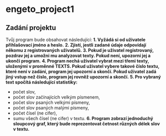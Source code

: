 # engeto_project1

## Zadání projektu
Tvůj program bude obsahovat následující:
**1. Vyžádá si od uživatele přihlašovací jméno a heslo.**
**2. Zjistí, jestli zadané údaje odpovídají někomu z registrovaných uživatelů.**
**3. Pokud je uživatel registrovaný, pozdrav jej a umožni mu analyzovat texty. Pokud není, upozorni jej a ukonči program.**
**4. Program nechá uživatel vybrat mezi třemi texty, uloženými v proměnné TEXTS. Pokud uživatel vybere takové číslo textu, které není v zadání, program jej upozorní a skončí. Pokud uživatel zadá jiný vstup než číslo, program jej rovněž upozorní a skončí.**
**5. Pro vybraný text spočítá následující statistiky:**
- počet slov,
- počet slov začínajících velkým písmenem,
- počet slov psaných velkými písmeny,
- počet slov psaných malými písmeny,
- počet čísel (ne cifer),
- sumu všech čísel (ne cifer) v textu.
**6. Program zobrazí jednoduchý sloupcový graf, který bude reprezentovat četnost různých délek slov v textu.**
